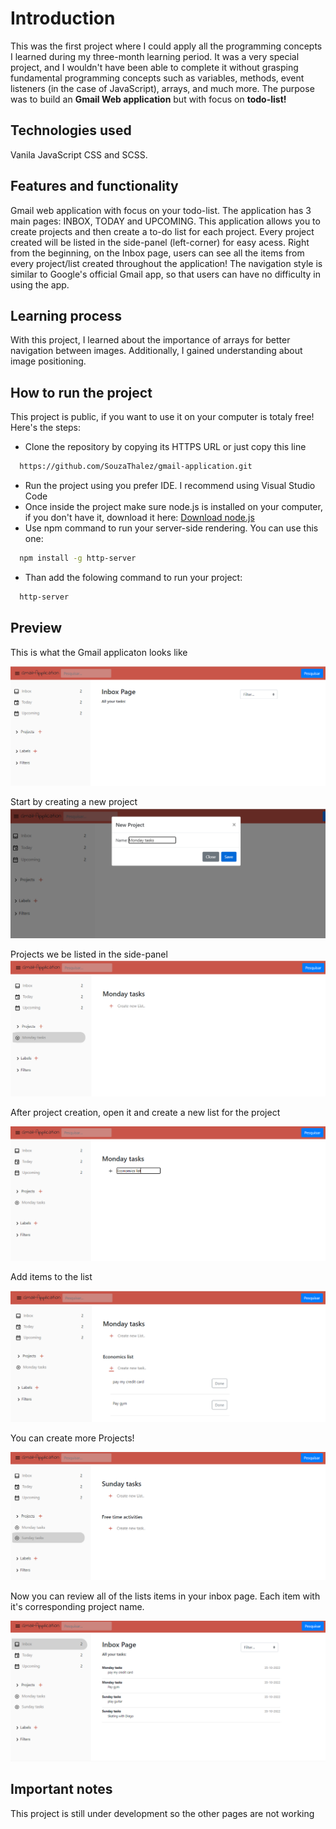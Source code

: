 # Introduction

This was the first project where I could apply all the programming concepts I learned during my three-month learning period. It was a very special project, and I wouldn't have been able to complete it without grasping fundamental programming concepts such as variables, methods, event listeners (in the case of JavaScript), arrays, and much more.
The purpose was to build an **Gmail Web application** but with focus on **todo-list!**

## Technologies used

Vanila JavaScript CSS and SCSS.

## Features and functionality 

Gmail web application with focus on your todo-list. The application has 3 main pages: INBOX, TODAY and UPCOMING. 
This application allows you to create projects and then create a to-do list for each project. Every project created will be listed in the side-panel (left-corner) for easy acess.
Right from the beginning, on the Inbox page, users can see all the items from every project/list created throughout the application! The navigation style is similar to Google's official Gmail app, so that users can have no difficulty in using the app.

## Learning process 

With this project, I learned about the importance of arrays for better navigation between images. Additionally, I gained understanding about image positioning.

## How to run the project 

This project is public, if you want to use it on your computer is totaly free!
Here's the steps: 
* Clone the repository by copying its HTTPS URL or just copy this line
```bash
  https://github.com/SouzaThalez/gmail-application.git
```
* Run the project using you prefer IDE. I recommend using Visual Studio Code
* Once inside the project make sure node.js is installed on your computer, if you don't have it, download it here: [Download node.js](https://nodejs.org/en/download)
* Use npm command to run your server-side rendering. You can use this one:
```bash
  npm install -g http-server
```
* Than add the folowing command to run your project:
```bash
  http-server
```
 ## Preview
 This is what the Gmail applicaton looks like

![Application layout](images/gmail-app.png)

Start by creating a new project
![Application layout](images/gmail-app2.png)

Projects we be listed in the side-panel
![Application layout](images/gmail-app3.png)

After project creation, open it and create a new list for the project

![Application layout](images/gmail-app4.png)

Add items to the list

![Application layout](images/gmail-app5.png)

You can create more Projects!

![Application layout](images/gmail-app6.png)

Now you can review all of the lists items in your inbox page. Each item with it's corresponding project name.

![Application layout](images/gmail-app7.png)

 ## Important notes
 This project is still under development so the other pages are not working
